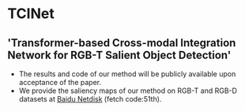 # TCINet
## 'Transformer-based Cross-modal Integration Network for RGB-T Salient Object Detection'
- The results and code of our method will be publicly available upon acceptance of the paper.
- We provide the saliency maps of our method on RGB-T and RGB-D datasets at [Baidu Netdisk](https://pan.baidu.com/s/1YUipJGbZhJGSbwAIMJmzTQ?pwd=51th ) (fetch code:51th).
